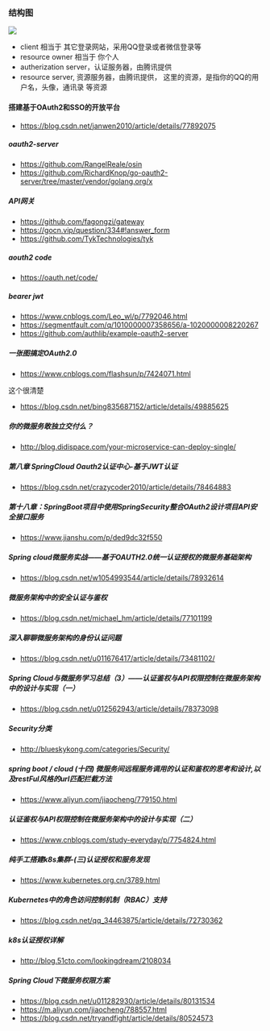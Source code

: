 
### 结构图
![](https://github.com/asialiugf/blogs/blob/master/image/oauth.png)
* client 相当于 其它登录网站，采用QQ登录或者微信登录等
* resource owner 相当于 你个人
* autherization server，认证服务器，由腾讯提供
* resource server, 资源服务器，由腾讯提供，  这里的资源，是指你的QQ的用户名，头像，通讯录 等资源

#### 搭建基于OAuth2和SSO的开放平台
* https://blog.csdn.net/janwen2010/article/details/77892075


##### oauth2-server
* https://github.com/RangelReale/osin
* https://github.com/RichardKnop/go-oauth2-server/tree/master/vendor/golang.org/x

##### API网关
* https://github.com/fagongzi/gateway
* https://gocn.vip/question/334#!answer_form
* https://github.com/TykTechnologies/tyk

##### aouth2 code
* https://oauth.net/code/

##### bearer  jwt
* https://www.cnblogs.com/Leo_wl/p/7792046.html
* https://segmentfault.com/q/1010000007358656/a-1020000008220267
* https://github.com/authlib/example-oauth2-server

##### 一张图搞定OAuth2.0
* https://www.cnblogs.com/flashsun/p/7424071.html

这个很清楚

* https://blog.csdn.net/bing835687152/article/details/49885625

##### 你的微服务敢独立交付么？
* http://blog.didispace.com/your-microservice-can-deploy-single/

##### 第八章 SpringCloud Oauth2认证中心-基于JWT认证
* https://blog.csdn.net/crazycoder2010/article/details/78464883
##### 第十八章：SpringBoot项目中使用SpringSecurity整合OAuth2设计项目API安全接口服务
* https://www.jianshu.com/p/ded9dc32f550
##### Spring cloud微服务实战——基于OAUTH2.0统一认证授权的微服务基础架构
* https://blog.csdn.net/w1054993544/article/details/78932614

##### 微服务架构中的安全认证与鉴权
- https://blog.csdn.net/michael_hm/article/details/77101199
##### 深入聊聊微服务架构的身份认证问题
- https://blog.csdn.net/u011676417/article/details/73481102/
##### Spring Cloud与微服务学习总结（3）——认证鉴权与API权限控制在微服务架构中的设计与实现（一）
- https://blog.csdn.net/u012562943/article/details/78373098
##### Security分类
* http://blueskykong.com/categories/Security/
##### spring boot / cloud (十四) 微服务间远程服务调用的认证和鉴权的思考和设计,以及restFul风格的url匹配拦截方法
- https://www.aliyun.com/jiaocheng/779150.html
##### 认证鉴权与API权限控制在微服务架构中的设计与实现（二）
- https://www.cnblogs.com/study-everyday/p/7754824.html
##### 纯手工搭建k8s集群-(三)认证授权和服务发现
- https://www.kubernetes.org.cn/3789.html
##### Kubernetes中的角色访问控制机制（RBAC）支持
- https://blog.csdn.net/qq_34463875/article/details/72730362
##### k8s认证授权详解
- http://blog.51cto.com/lookingdream/2108034
##### Spring Cloud下微服务权限方案
* https://blog.csdn.net/u011282930/article/details/80131534
* https://m.aliyun.com/jiaocheng/788557.html
* https://blog.csdn.net/tryandfight/article/details/80524573
